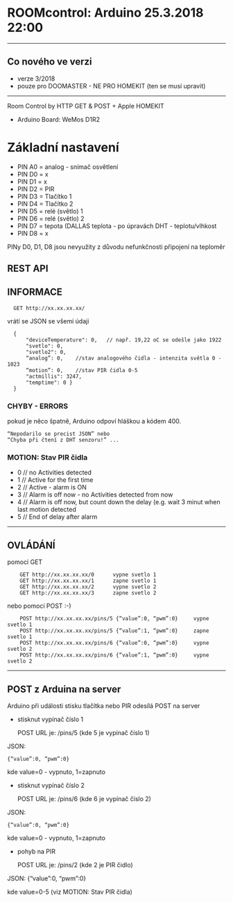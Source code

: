 # ROOMcontrol: Arduino 25.3.2018 22:00


----------

## Co nového ve verzi


- verze 3/2018
- pouze pro DOOMASTER - NE PRO HOMEKIT (ten se musí upravit)

--------

Room Control by HTTP GET & POST + Apple HOMEKIT
- Arduino Board: WeMos D1R2


# Základní nastavení

- PIN A0 = analog - snímač osvětlení
- PIN D0 = x
- PIN D1 = x
- PIN D2 = PIR
- PIN D3 = Tlačítko 1
- PIN D4 = Tlačítko 2
- PIN D5 = relé (světlo) 1
- PIN D6 = relé (světlo) 2
- PIN D7 = tepota (DALLAS teplota - po úpravách DHT - teplotu/vlhkost
- PIN D8 = x

PINy D0, D1, D8 jsou nevyužity z důvodu nefunkčnosti připojení na teploměr


## REST API

## INFORMACE

      GET http://xx.xx.xx.xx/

vrátí se JSON se všemi údaji

      {
          "deviceTemperature": 0,   // např. 19,22 oC se odešle jako 1922
          "svetlo": 0,
          "svetlo2": 0,
          “analog”: 0,    //stav analogového čidla - intenzita světla 0 - 1023
          “motion”: 0,    //stav PIR čidla 0-5
          "actmillis": 3247,
          "temptime": 0 }
      }

### CHYBY - ERRORS

pokud je něco špatně, Arduino odpoví hláškou a kódem 400.

    “Nepodarilo se precist JSON” nebo
    “Chyba při čtení z DHT senzoru!” ...


### MOTION: Stav PIR čidla

- 0 // no Activities detected
- 1 // Active for the first time
- 2 // Active - alarm is ON
- 3 // Alarm is off now - no Activities detected from now
- 4 // Alarm is off now, but count down the delay (e.g. wait 3 minut when last motion detected
- 5 // End of delay after alarm


-----
## OVLÁDÁNÍ

pomocí GET

        GET http://xx.xx.xx.xx/0      vypne svetlo 1
        GET http://xx.xx.xx.xx/1      zapne svetlo 1
        GET http://xx.xx.xx.xx/2      vypne svetlo 2
        GET http://xx.xx.xx.xx/3      zapne svetlo 2

nebo pomocí POST :-)

        POST http://xx.xx.xx.xx/pins/5 {“value”:0, “pwm”:0}     vypne svetlo 1
        POST http://xx.xx.xx.xx/pins/5 {“value”:1, “pwm”:0}     zapne svetlo 1
        POST http://xx.xx.xx.xx/pins/6 {“value”:0, “pwm”:0}     vypne svetlo 2
        POST http://xx.xx.xx.xx/pins/6 {“value”:1, “pwm”:0}     vypne svetlo 2


-----

## POST z Arduina na server

Arduino při události stisku tlačítka nebo PIR odesílá POST na server

- stisknut vypínač číslo 1


    POST URL je: /pins/5       (kde 5 je vypínač číslo 1)


JSON:


    {“value”:0, “pwm”:0}   


kde value=0 - vypnuto, 1=zapnuto

- stisknut vypínač číslo 2


    POST URL je: /pins/6       (kde 6 je vypínač číslo 2)


JSON:

    {“value”:0, “pwm”:0}


kde value=0 - vypnuto, 1=zapnuto

- pohyb na PIR

    POST URL je: /pins/2       (kde 2 je PIR čidlo)

JSON:
    {“value”:0, “pwm”:0}   

kde value=0-5 (viz MOTION: Stav PIR čidla)
